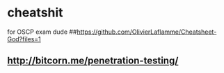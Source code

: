 # cheatshit
for OSCP exam dude
##https://github.com/OlivierLaflamme/Cheatsheet-God?files=1
## http://bitcorn.me/penetration-testing/
